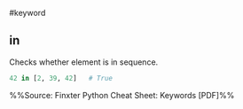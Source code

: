 #keyword 
## in
Checks whether element is in sequence.

```py
42 in [2, 39, 42]	# True
```

%%Source: Finxter Python Cheat Sheet: Keywords [PDF]%%